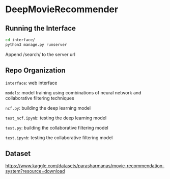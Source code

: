 # DeepMovieRecommender 

## Running the Interface

```bash
cd interface/
python3 manage.py runserver
```
Append /search/ to the server url

## Repo Organization
`interface`: web interface

`models`: model training using combinations of neural network and collaborative filtering techniques

`ncf.py`: building the deep learning model

`test_ncf.ipynb`: testing the deep learning model

`test.py`: building the collaborative filtering model

`test.ipynb`: testing the collaborative filtering model

## Dataset
https://www.kaggle.com/datasets/parasharmanas/movie-recommendation-system?resource=download
